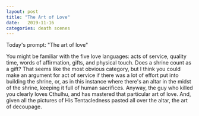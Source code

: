 ```yaml
---
layout: post
title: "The Art of Love"
date:   2019-11-16
categories: death scenes
---
```

Today's prompt: "The art of love"

You might be familiar with the five love languages: acts of service, quality time, words of affirmation, gifts, and physical touch. Does a shrine count as a gift? That seems like the most obvious category, but I think you could make an argument for act of service if there was a lot of effort put into building the shrine, or, as in this instance where there's an altar in the midst of the shrine, keeping it full of human sacrifices. Anyway, the guy who killed you clearly loves Cthulhu, and has mastered that particular art of love. And, given all the pictures of His Tentacledness pasted all over the altar, the art of decoupage. 
